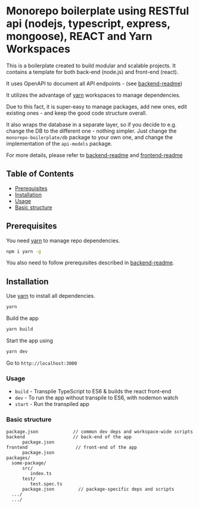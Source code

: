 # Monorepo boilerplate using RESTful api (nodejs, typescript, express, mongoose), REACT and Yarn Workspaces

This is a boilerplate created to build modular and scalable projects. It contains a template for both back-end (node.js) and front-end (react).

It uses OpenAPI to document all API endpoints - (see [backend-readme](/backend))

It utilizes the advantage of [yarn](https://classic.yarnpkg.com/en/docs/install/) workspaces to manage dependencies.

Due to this fact, it is super-easy to manage packages, add new ones, edit existing ones - and keep the good code structure overall.

It also wraps the database in a separate layer, so if you decide to e.g. change the DB to the different one - nothing simpler. Just change the `monorepo-boilerplate/db` package to your own one, and change the implementation of the `api-models` package.

For more details, please refer to [backend-readme](/backend) and [frontend-readme](/frontend)

## Table of Contents
- [Prerequisites](#prerequisites)
- [Installation](#installation)
- [Usage](#usage)
- [Basic structure](#basic-structure)

## Prerequisites
You need [yarn](https://classic.yarnpkg.com/en/docs/install/) to manage repo dependencies.

```bash
npm i yarn -g
```

You also need to follow prerequisites described in [backend-readme](/backend).

## Installation

Use [yarn](https://classic.yarnpkg.com/en/docs/install/) to install all dependencies.

```bash
yarn
```

Build the app

```bash
yarn build
```

Start the app using

```bash
yarn dev
```

Go to `http://localhost:3000`

### Usage
- `build` - Transpile TypeScript to ES6 & builds the react front-end
- `dev` - To run the app without transpile to ES6, with nodemon watch
- `start` - Run the transpiled app

### Basic structure
```
package.json             // common dev deps and workspace-wide scripts
backend                  // back-end of the app
      package.json
frontend                  // front-end of the app
      package.json
packages/
  some-package/
      src/
         index.ts
      test/
         test.spec.ts
      package.json         // package-specific deps and scripts
  .../
  .../
```
